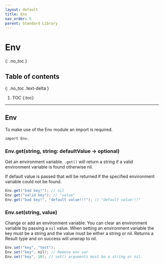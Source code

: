 ```yaml
---
layout: default
title: Env
nav_order: 5
parent: Standard Library
---
```


# Env
{: .no_toc }

## Table of contents
{: .no_toc .text-delta }

1. TOC
{:toc}

---

## Env

To make use of the Env module an import is required.

```cs
import Env;
```

### Env.get(string, string: defaultValue -> optional)

Get an environment variable. `.get()` will return a string if a valid environment variable is found otherwise nil.

If default value is passed that will be returned if the specified environment variable could not be found.

```cs
Env.get("bad key!"); // nil
Env.get("valid key"); // "value"
Env.get("bad key!", "default value!!!"); // "default value!!!"
```

### Env.set(string, value)

Change or add an environment variable. You can clear an environment variable by passing a `nil` value.
When setting an environment variable the key must be a string and the value must be either a string or nil.
Returns a Result type and on success will unwrap to nil.

```cs
Env.set("key", "test");
Env.set("key", nil); // Remove env var
Env.set("key", 10); // set() arguments must be a string or nil.
```
